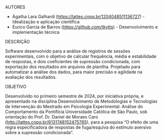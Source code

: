 AUTORES

- Ágatha Lara Galhardi (https://lattes.cnpq.br/1204048511136727) - Idealização e aplicação científica  
- Eurico Garcia de Barros (https://github.com/tkytts) - Desenvolvimento e implementação técnica

DESCRIÇÃO

Software desenvolvido para a análise de registros de sessões experimentais, com o objetivo de calcular frequência, média e estabilidade de respostas, e dois coeficientes de supressão condicionada, com exportação dos resultados em arquivos de planilha. Projetado para automatizar a análise dos dados, para maior precisão e agilidade na avaliação dos resultados.

OBJETIVO

Desenvolvido no primeiro semestre de 2024, por iniciativa própria, e apresentado na disciplina Desenvolvimento de Metodologias e Tecnologias de Intervenção do Mestrado em Psicologia Experimental: Análise do Comportamento da Pontifícia Universidade Católica de São Paulo, sob orientação do Prof. Dr. Daniel de Moraes Caro (http://lattes.cnpq.br/6131748152475765), para a pesquisa “O efeito de uma regra especificadora de respostas de fuga/esquiva do estímulo aversivo sobre a supressão condicionada”.
